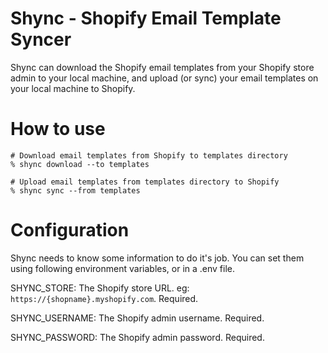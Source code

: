 Shync - Shopify Email Template Syncer
=====================================

Shync can download the Shopify email templates from your Shopify store admin to your local machine,
and upload (or sync) your email templates on your local machine to Shopify.

How to use
==========

```
# Download email templates from Shopify to templates directory
% shync download --to templates

# Upload email templates from templates directory to Shopify
% shync sync --from templates
```

Configuration
=============

Shync needs to know some information to do it's job.
You can set them using following environment variables, or in a .env file.

SHYNC_STORE: The Shopify store URL. eg: `https://{shopname}.myshopify.com`. Required.

SHYNC_USERNAME: The Shopify admin username. Required.

SHYNC_PASSWORD: The Shopify admin password. Required.
